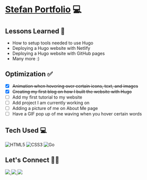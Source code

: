 # <a target="_blank" href="https://stefantaitano.netlify.app/;.">Stefan Portfolio</a> 💻


## Lessons Learned 💭
- How to setup tools needed to use Hugo
- Deploying a Hugo website with Netlify
- Deploying a Hugo website with GitHub pages
- Many more :)
## Optimization ✅
- [x] ~~Animation when hovering over certain icons, text, and images~~ 
- [x] ~~Creating my first blog on how I built the website with Hugo~~
- [ ] Add my first tutorial to my website
- [ ] Add project I am currently working on
- [ ] Adding a picture of me on About Me page
- [ ] Have a GIF pop up of me waving when you hover certain words

## Tech Used 💻

![HTML5](https://img.shields.io/badge/html5-%23E34F26.svg?style=for-the-badge&logo=html5&logoColor=white)
![CSS3](https://img.shields.io/badge/css3-%231572B6.svg?style=for-the-badge&logo=css3&logoColor=white)
![Go](https://img.shields.io/badge/go-%2300ADD8.svg?style=for-the-badge&logo=go&logoColor=white)

## Let's Connect 👋🏽
<a target="_blank" href="https://stefantaitano.com">
  <img src="https://img.shields.io/badge/Portfolio-%23000000.svg?style=for-the-badge&logo=firefox&logoColor=#FF7139">
</a>
<a target="_blank" href="https://bsky.app/profile/stefantaitano.com">
  <img src="https://img.shields.io/badge/Bluesky-0285FF?style=for-the-badge&logo=Bluesky&logoColor=white">
</a>
<a target="_blank" href="https://www.linkedin.com/in/stefantaitano/">
  <img src="https://img.shields.io/badge/linkedin-%230077B5.svg?style=for-the-badge&logo=linkedin&logoColor=white">
</a>
